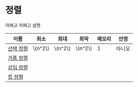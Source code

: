 # 정렬
어쩌고 저쩌고 설명

|               이름               | 최소      | 최대      | 최악      | 메모리  | 안정   |
|----------------------------------|-----------|-----------|-----------|---------|--------|
| [선택 정렬](./selection_sort.md) | \\(n^2\\) | \\(n^2\\) | \\(n^2\\) |    1    | 아니오 |
| [거품 정렬](./bubble_sort.md)    |           |
| [삽입 정렬](./insert_sort.md)    |           |
| [힙 정렬](./heap_sort.md)        |           |

